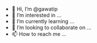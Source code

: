 - 👋 Hi, I’m @gawatip
- 👀 I’m interested in ...
- 🌱 I’m currently learning ...
- 💞️ I’m looking to collaborate on ...
- 📫 How to reach me ...

<!---
gawatip/gawatip is a ✨ special ✨ repository because its `README.md` (this file) appears on your GitHub profile.
You can click the Preview link to take a look at your changes.
--->
